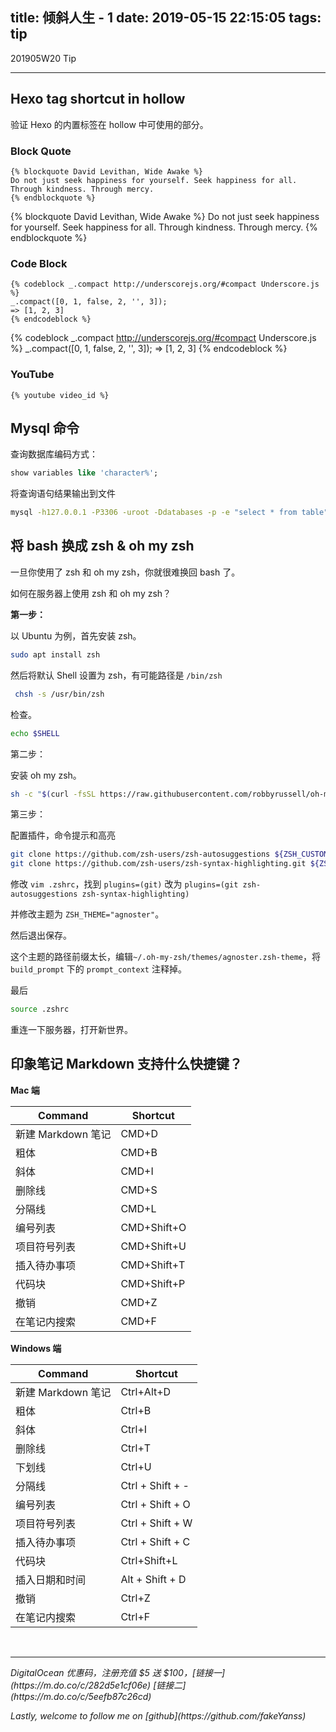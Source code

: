 title: 倾斜人生 - 1
date: 2019-05-15 22:15:05
tags: tip
---
201905W20 Tip
<!--more-->

---
## Hexo tag shortcut in hollow

验证 Hexo 的内置标签在 hollow 中可使用的部分。

### Block Quote
```
{% blockquote David Levithan, Wide Awake %}
Do not just seek happiness for yourself. Seek happiness for all. Through kindness. Through mercy.
{% endblockquote %}
```
{% blockquote David Levithan, Wide Awake %}
Do not just seek happiness for yourself. Seek happiness for all. Through kindness. Through mercy.
{% endblockquote %}

### Code Block
```
{% codeblock _.compact http://underscorejs.org/#compact Underscore.js %}
_.compact([0, 1, false, 2, '', 3]);
=> [1, 2, 3]
{% endcodeblock %}
```
{% codeblock _.compact http://underscorejs.org/#compact Underscore.js %}
_.compact([0, 1, false, 2, '', 3]);
=> [1, 2, 3]
{% endcodeblock %}

### YouTube
```
{% youtube video_id %}
```





## Mysql 命令
查询数据库编码方式：
```sql
show variables like 'character%';
```

将查询语句结果输出到文件
```sh
mysql -h127.0.0.1 -P3306 -uroot -Ddatabases -p -e "select * from table" > file
```

## 将 bash 换成 zsh & oh my zsh
一旦你使用了 zsh 和 oh my zsh，你就很难换回 bash 了。

如何在服务器上使用 zsh 和 oh my zsh？

**第一步：**

以 Ubuntu 为例，首先安装 zsh。
```sh
sudo apt install zsh
```

然后将默认 Shell 设置为 zsh，有可能路径是 `/bin/zsh`
```sh
 chsh -s /usr/bin/zsh
```

检查。
```sh
echo $SHELL
```

第二步：

安装 oh my zsh。
```sh
sh -c "$(curl -fsSL https://raw.githubusercontent.com/robbyrussell/oh-my-zsh/master/tools/install.sh)"
```

第三步：

配置插件，命令提示和高亮
```sh
git clone https://github.com/zsh-users/zsh-autosuggestions ${ZSH_CUSTOM:-~/.oh-my-zsh/custom}/plugins/zsh-autosuggestions
git clone https://github.com/zsh-users/zsh-syntax-highlighting.git ${ZSH_CUSTOM:-~/.oh-my-zsh/custom}/plugins/zsh-syntax-highlighting
```

修改 `vim .zshrc`，找到 `plugins=(git)` 改为 `plugins=(git zsh-autosuggestions zsh-syntax-highlighting)`

并修改主题为 `ZSH_THEME="agnoster"`。

然后退出保存。

这个主题的路径前缀太长，编辑`~/.oh-my-zsh/themes/agnoster.zsh-theme`，将 `build_prompt` 下的 `prompt_context` 注释掉。

最后
```sh
source .zshrc
```

重连一下服务器，打开新世界。

## 印象笔记 Markdown 支持什么快捷键？

**Mac 端**

| Command | Shortcut       |
| ------------------ | ----------- |
| 新建 Markdown 笔记 | CMD+D       |
| 粗体               | CMD+B       |
| 斜体               | CMD+I       |
| 删除线             | CMD+S       |
| 分隔线             | CMD+L       |
| 编号列表           | CMD+Shift+O |
| 项目符号列表       | CMD+Shift+U |
| 插入待办事项       | CMD+Shift+T |
| 代码块             | CMD+Shift+P |
| 撤销               | CMD+Z       |
| 在笔记内搜索       | CMD+F       |

**Windows 端**

| Command | Shortcut       |
| ------------------ | ---------------- |
| 新建 Markdown 笔记 | Ctrl+Alt+D       |
| 粗体               | Ctrl+B           |
| 斜体               | Ctrl+I           |
| 删除线             | Ctrl+T           |
| 下划线             | Ctrl+U           |
| 分隔线             | Ctrl + Shift + - |
| 编号列表           | Ctrl + Shift + O |
| 项目符号列表       | Ctrl + Shift + W |
| 插入待办事项       | Ctrl + Shift + C |
| 代码块             | Ctrl+Shift+L     |
| 插入日期和时间     | Alt + Shift + D  |
| 撤销               | Ctrl+Z           |
| 在笔记内搜索       | Ctrl+F           |



<br>

---

<p id="div-border-left-red"><i>DigitalOcean 优惠码，注册充值 $5 送 $100，[链接一](https://m.do.co/c/282d5e1cf06e) [链接二](https://m.do.co/c/5eefb87c26cd)</i></p>
<p id="div-border-left-red"><i>Lastly, welcome to follow me on [github](https://github.com/fakeYanss)</i></p>